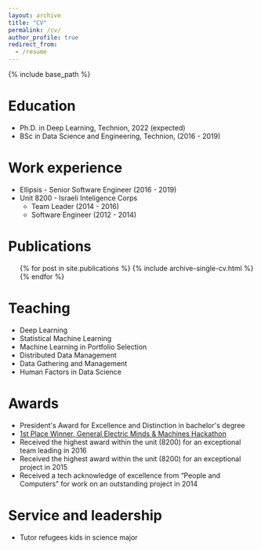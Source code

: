 ```yaml
---
layout: archive
title: "CV"
permalink: /cv/
author_profile: true
redirect_from:
  - /resume
---
```


{% include base_path %}

Education
======
* Ph.D. in Deep Learning, Technion, 2022 (expected)
* BSc in Data Science and Engineering, Technion, (2016 - 2019)

Work experience
======
* Ellipsis - Senior Software Engineer (2016 - 2019)
* Unit 8200 - Israeli Inteligence Corps
  * Team Leader (2014 - 2016)
  * Software Engineer (2012 - 2014)

Publications
======
  <ul>{% for post in site.publications %}
    {% include archive-single-cv.html %}
  {% endfor %}</ul>

Teaching
======
* Deep Learning
* Statistical Machine Learning
* Machine Learning in Portfolio Selection
* Distributed Data Management
* Data Gathering and Management
* Human Factors in Data Science

Awards
======
* President's Award for Excellence and Distinction in bachelor's degree
* [1st Place Winner, General Electric Minds & Machines Hackathon](http://www.geektime.co.il/ge-hackathon-israel/)
* Received the highest award within the unit (8200) for an exceptional team leading in 2016
* Received the highest award within the unit (8200) for an exceptional project in 2015
* Received a tech acknowledge of excellence from “People and Computers” for work on an outstanding project in 2014

Service and leadership
======
* Tutor refugees kids in science major
